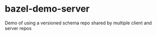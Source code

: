# bazel-demo-server
Demo of using a versioned schema repo shared by multiple client and server repos
